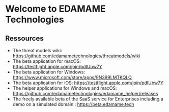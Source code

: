 # Welcome to EDAMAME Technologies
## Ressources
- The threat models wiki: https://github.com/edamametechnologies/threatmodels/wiki
- The beta application for macOS: https://testflight.apple.com/join/pdIUbw7Y
- The beta application for Windows: https://www.microsoft.com/store/apps/9N399LMTKQLQ
- The beta application for iOS: https://testflight.apple.com/join/pdIUbw7Y
- The helper applications for Windows and macOS: https://github.com/edamametechnologies/edamame_helper/releases
- The freely available beta of the SaaS service for Enterprises including a demo on a simulated domain : https://beta.edamame.tech
